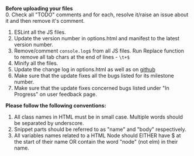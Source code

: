 **Before uploading your files**  
0. Check all "TODO" comments and for each, resolve it/raise an issue about it and then remove it's comment.  
1. ESLint all the JS files.  
2. Update the version number in options.html and manifest to the latest version number.  
3. Remove/comment `console.log`s from all JS files. Run Replace function to remove all tab chars at the end of lines - `\t+$`  
4. Minify all the files.   
5. Update the change log in options.html as well as on [github](https://github.com/GaurangTandon/ProKeys/edit/master/change_log.md)  
6. Make sure that the update fixes all the bugs listed for its milestone number.  
7. Make sure that the update fixes concerned bugs listed under "In Progress" on user feedback page.

**Please follow the following conventions:**

1. All class names in HTML must be in small case. Multiple words should be separated by underscore.
2. Snippet parts should be referred to as "name" and "body" respectively.
3. All variables names related to a HTML Node should EITHER have $ at the start of their name OR contain the word "node" (not elm) in their name.
